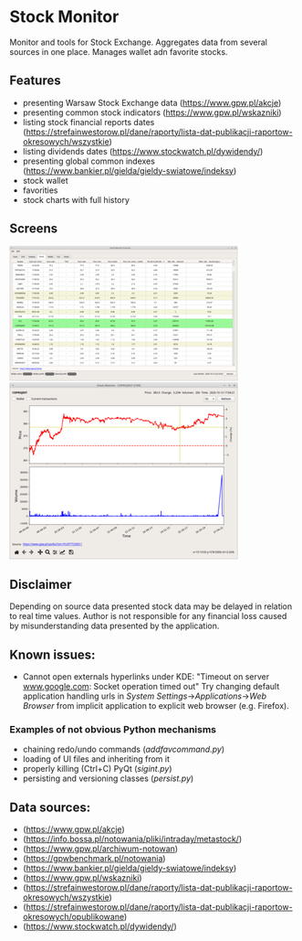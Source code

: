 # Stock Monitor

Monitor and tools for Stock Exchange. Aggregates data from several sources in one place. Manages wallet adn favorite stocks.


## Features

- presenting Warsaw Stock Exchange data (https://www.gpw.pl/akcje)
- presenting common stock indicators (https://www.gpw.pl/wskazniki)
- listing stock financial reports dates (https://strefainwestorow.pl/dane/raporty/lista-dat-publikacji-raportow-okresowych/wszystkie)
- listing dividends dates (https://www.stockwatch.pl/dywidendy/)
- presenting global common indexes (https://www.bankier.pl/gielda/gieldy-swiatowe/indeksy)
- stock wallet
- favorities
- stock charts with full history 


## Screens

[![Stock table](doc/mainwindow-stock-small.png "Stock table")](doc/mainwindow-stock-big.png)
[![Stock chart](doc/stockchartwindow-small.png "Stock table")](doc/stockchartwindow-big.png)


## Disclaimer

Depending on source data presented stock data may be delayed in relation to real time values.
Author is not responsible for any financial loss caused by misunderstanding data presented by the application. 


## Known issues:

- Cannot open externals hyperlinks under KDE: "Timeout on server www.google.com: Socket operation timed out"
  Try changing default application handling urls in *System Settings*->*Applications*->*Web Browser* from implicit application to explicit web browser (e.g. Firefox).


### Examples of not obvious Python mechanisms

- chaining redo/undo commands (*addfavcommand.py*)
- loading of UI files and inheriting from it
- properly killing (Ctrl+C) PyQt (*sigint.py*)
- persisting and versioning classes (*persist.py*)


## Data sources:

- (https://www.gpw.pl/akcje)
- (https://info.bossa.pl/notowania/pliki/intraday/metastock/)
- (https://www.gpw.pl/archiwum-notowan)
- (https://gpwbenchmark.pl/notowania)
- (https://www.bankier.pl/gielda/gieldy-swiatowe/indeksy)
- (https://www.gpw.pl/wskazniki)
- (https://strefainwestorow.pl/dane/raporty/lista-dat-publikacji-raportow-okresowych/wszystkie)
- (https://strefainwestorow.pl/dane/raporty/lista-dat-publikacji-raportow-okresowych/opublikowane)
- (https://www.stockwatch.pl/dywidendy/)
